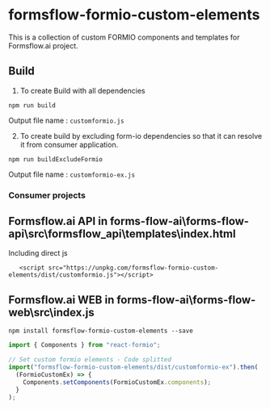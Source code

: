 # formsflow-formio-custom-elements

This is a collection of custom FORMIO components and templates for Formsflow.ai project.

## Build

1) To create Build with all dependencies

```
npm run build
```
Output file name : `customformio.js`

2) To create build by excluding form-io dependencies so that it can resolve it from consumer application.

```
npm run buildExcludeFormio
```
Output file name : `customformio-ex.js`
### Consumer projects

## Formsflow.ai API in forms-flow-ai\forms-flow-api\src\formsflow_api\templates\index.html

Including direct js
```
   <script src="https://unpkg.com/formsflow-formio-custom-elements/dist/customformio.js"></script>
```

## Formsflow.ai WEB in forms-flow-ai\forms-flow-web\src\index.js
```
npm install formsflow-formio-custom-elements --save
```

```Javascript
import { Components } from "react-formio";

// Set custom formio elements - Code splitted
import("formsflow-formio-custom-elements/dist/customformio-ex").then(
  (FormioCustomEx) => {
    Components.setComponents(FormioCustomEx.components);
  }
);
```